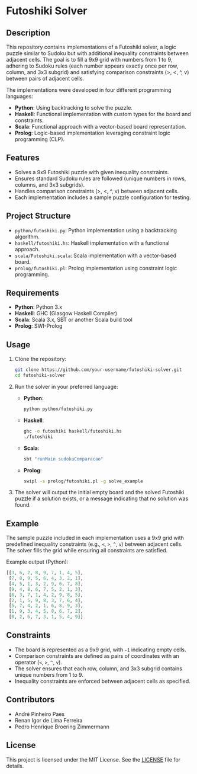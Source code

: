 # Futoshiki Solver

## Description
This repository contains implementations of a Futoshiki solver, a logic puzzle similar to Sudoku but with additional inequality constraints between adjacent cells. The goal is to fill a 9x9 grid with numbers from 1 to 9, adhering to Sudoku rules (each number appears exactly once per row, column, and 3x3 subgrid) and satisfying comparison constraints (>, <, ^, v) between pairs of adjacent cells.

The implementations were developed in four different programming languages:
- **Python**: Using backtracking to solve the puzzle.
- **Haskell**: Functional implementation with custom types for the board and constraints.
- **Scala**: Functional approach with a vector-based board representation.
- **Prolog**: Logic-based implementation leveraging constraint logic programming (CLP).

## Features
- Solves a 9x9 Futoshiki puzzle with given inequality constraints.
- Ensures standard Sudoku rules are followed (unique numbers in rows, columns, and 3x3 subgrids).
- Handles comparison constraints (>, <, ^, v) between adjacent cells.
- Each implementation includes a sample puzzle configuration for testing.

## Project Structure
- `python/futoshiki.py`: Python implementation using a backtracking algorithm.
- `haskell/futoshiki.hs`: Haskell implementation with a functional approach.
- `scala/Futoshiki.scala`: Scala implementation with a vector-based board.
- `prolog/futoshiki.pl`: Prolog implementation using constraint logic programming.

## Requirements
- **Python**: Python 3.x
- **Haskell**: GHC (Glasgow Haskell Compiler)
- **Scala**: Scala 3.x, SBT or another Scala build tool
- **Prolog**: SWI-Prolog

## Usage
1. Clone the repository:
   ```bash
   git clone https://github.com/your-username/futoshiki-solver.git
   cd futoshiki-solver
   ```

2. Run the solver in your preferred language:
   - **Python**:
     ```bash
     python python/futoshiki.py
     ```
   - **Haskell**:
     ```bash
     ghc -o futoshiki haskell/futoshiki.hs
     ./futoshiki
     ```
   - **Scala**:
     ```bash
     sbt "runMain sudokuComparacao"
     ```
   - **Prolog**:
     ```bash
     swipl -s prolog/futoshiki.pl -g solve_example
     ```

3. The solver will output the initial empty board and the solved Futoshiki puzzle if a solution exists, or a message indicating that no solution was found.

## Example
The sample puzzle included in each implementation uses a 9x9 grid with predefined inequality constraints (e.g., `<`, `>`, `^`, `v`) between adjacent cells. The solver fills the grid while ensuring all constraints are satisfied.

Example output (Python):
```python
[[3, 6, 2, 8, 9, 7, 1, 4, 5],
 [7, 8, 9, 5, 6, 4, 3, 2, 1],
 [4, 5, 1, 3, 2, 9, 6, 7, 8],
 [9, 4, 8, 6, 7, 5, 2, 1, 3],
 [6, 3, 7, 1, 4, 2, 9, 8, 5],
 [2, 1, 5, 9, 8, 3, 7, 6, 4],
 [5, 7, 4, 2, 1, 6, 8, 9, 3],
 [1, 9, 3, 4, 5, 8, 6, 7, 2],
 [8, 2, 6, 7, 3, 1, 5, 4, 9]]
```

## Constraints
- The board is represented as a 9x9 grid, with `-1` indicating empty cells.
- Comparison constraints are defined as pairs of coordinates with an operator (`<`, `>`, `^`, `v`).
- The solver ensures that each row, column, and 3x3 subgrid contains unique numbers from 1 to 9.
- Inequality constraints are enforced between adjacent cells as specified.

## Contributors
- André Pinheiro Paes
- Renan Igor de Lima Ferreira
- Pedro Henrique Broering Zimmermann

## License
This project is licensed under the MIT License. See the [LICENSE](LICENSE) file for details.
